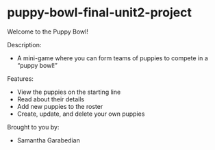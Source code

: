 # puppy-bowl-final-unit2-project

Welcome to the Puppy Bowl!

Description:

- A mini-game where you can form teams of puppies to compete in a “puppy bowl!”

Features:

- View the puppies on the starting line
- Read about their details
- Add new puppies to the roster
- Create, update, and delete your own puppies

Brought to you by:

- Samantha Garabedian
